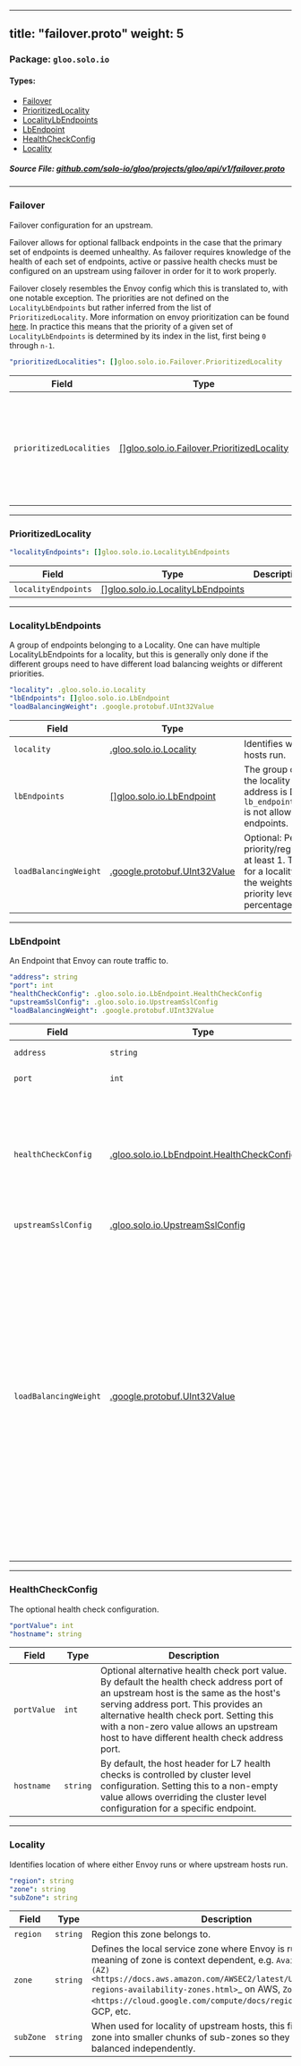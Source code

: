 
---
title: "failover.proto"
weight: 5
---

<!-- Code generated by solo-kit. DO NOT EDIT. -->


### Package: `gloo.solo.io` 
#### Types:


- [Failover](#failover)
- [PrioritizedLocality](#prioritizedlocality)
- [LocalityLbEndpoints](#localitylbendpoints)
- [LbEndpoint](#lbendpoint)
- [HealthCheckConfig](#healthcheckconfig)
- [Locality](#locality)
  



##### Source File: [github.com/solo-io/gloo/projects/gloo/api/v1/failover.proto](https://github.com/solo-io/gloo/blob/master/projects/gloo/api/v1/failover.proto)





---
### Failover

 
Failover configuration for an upstream.

Failover allows for optional fallback endpoints in the case that the primary set of endpoints is deemed
unhealthy. As failover requires knowledge of the health of each set of endpoints, active or passive
health checks must be configured on an upstream using failover in order for it to work properly.

Failover closely resembles the Envoy config which this is translated to, with one notable exception.
The priorities are not defined on the `LocalityLbEndpoints` but rather inferred from the list of
`PrioritizedLocality`. More information on envoy prioritization can be found
[here](https://www.envoyproxy.io/docs/envoy/v1.14.1/intro/arch_overview/upstream/load_balancing/priority#arch-overview-load-balancing-priority-levels).
In practice this means that the priority of a given set of `LocalityLbEndpoints` is determined by its index in
the list, first being `0` through `n-1`.

```yaml
"prioritizedLocalities": []gloo.solo.io.Failover.PrioritizedLocality

```

| Field | Type | Description |
| ----- | ---- | ----------- | 
| `prioritizedLocalities` | [[]gloo.solo.io.Failover.PrioritizedLocality](../failover.proto.sk/#prioritizedlocality) | PrioritizedLocality is an implicitly prioritized list of lists of `LocalityLbEndpoints`. The priority of each list of `LocalityLbEndpoints` is determined by its index in the list. |




---
### PrioritizedLocality



```yaml
"localityEndpoints": []gloo.solo.io.LocalityLbEndpoints

```

| Field | Type | Description |
| ----- | ---- | ----------- | 
| `localityEndpoints` | [[]gloo.solo.io.LocalityLbEndpoints](../failover.proto.sk/#localitylbendpoints) |  |




---
### LocalityLbEndpoints

 
A group of endpoints belonging to a Locality.
One can have multiple LocalityLbEndpoints for a locality, but this is
generally only done if the different groups need to have different load
balancing weights or different priorities.

```yaml
"locality": .gloo.solo.io.Locality
"lbEndpoints": []gloo.solo.io.LbEndpoint
"loadBalancingWeight": .google.protobuf.UInt32Value

```

| Field | Type | Description |
| ----- | ---- | ----------- | 
| `locality` | [.gloo.solo.io.Locality](../failover.proto.sk/#locality) | Identifies where the parent upstream hosts run. |
| `lbEndpoints` | [[]gloo.solo.io.LbEndpoint](../failover.proto.sk/#lbendpoint) | The group of endpoints belonging to the locality specified. Note: If any address is DNS resolvable than `lb_endpoints[].load_balancing_weight` is not allowed on any of this locality's endpoints. |
| `loadBalancingWeight` | [.google.protobuf.UInt32Value](https://developers.google.com/protocol-buffers/docs/reference/csharp/class/google/protobuf/well-known-types/u-int-32-value) | Optional: Per priority/region/zone/sub_zone weight; at least 1. The load balancing weight for a locality is divided by the sum of the weights of all localities at the same priority level to produce the effective percentage of traffic for the locality. |




---
### LbEndpoint

 
An Endpoint that Envoy can route traffic to.

```yaml
"address": string
"port": int
"healthCheckConfig": .gloo.solo.io.LbEndpoint.HealthCheckConfig
"upstreamSslConfig": .gloo.solo.io.UpstreamSslConfig
"loadBalancingWeight": .google.protobuf.UInt32Value

```

| Field | Type | Description |
| ----- | ---- | ----------- | 
| `address` | `string` | Address (hostname or IP). |
| `port` | `int` | Port the instance is listening on. |
| `healthCheckConfig` | [.gloo.solo.io.LbEndpoint.HealthCheckConfig](../failover.proto.sk/#healthcheckconfig) | The optional health check configuration is used as configuration for the health checker to contact the health checked host. This takes into effect only for upstreams with active health checking enabled. |
| `upstreamSslConfig` | [.gloo.solo.io.UpstreamSslConfig](../ssl.proto.sk/#upstreamsslconfig) |  |
| `loadBalancingWeight` | [.google.protobuf.UInt32Value](https://developers.google.com/protocol-buffers/docs/reference/csharp/class/google/protobuf/well-known-types/u-int-32-value) | The optional load balancing weight of the upstream host; at least 1. Envoy uses the load balancing weight in some of the built in load balancers. The load balancing weight for an endpoint is divided by the sum of the weights of all endpoints in the endpoint's locality to produce a percentage of traffic for the endpoint. This percentage is then further weighted by the endpoint's locality's load balancing weight from LocalityLbEndpoints. If unspecified, each host is presumed to have equal weight in a locality. |




---
### HealthCheckConfig

 
The optional health check configuration.

```yaml
"portValue": int
"hostname": string

```

| Field | Type | Description |
| ----- | ---- | ----------- | 
| `portValue` | `int` | Optional alternative health check port value. By default the health check address port of an upstream host is the same as the host's serving address port. This provides an alternative health check port. Setting this with a non-zero value allows an upstream host to have different health check address port. |
| `hostname` | `string` | By default, the host header for L7 health checks is controlled by cluster level configuration. Setting this to a non-empty value allows overriding the cluster level configuration for a specific endpoint. |




---
### Locality

 
Identifies location of where either Envoy runs or where upstream hosts run.

```yaml
"region": string
"zone": string
"subZone": string

```

| Field | Type | Description |
| ----- | ---- | ----------- | 
| `region` | `string` | Region this zone belongs to. |
| `zone` | `string` | Defines the local service zone where Envoy is running. The meaning of zone is context dependent, e.g. `Availability Zone (AZ) <https://docs.aws.amazon.com/AWSEC2/latest/UserGuide/using-regions-availability-zones.html>`_ on AWS, `Zone <https://cloud.google.com/compute/docs/regions-zones/>`_ on GCP, etc. |
| `subZone` | `string` | When used for locality of upstream hosts, this field further splits zone into smaller chunks of sub-zones so they can be load balanced independently. |





<!-- Start of HubSpot Embed Code -->
<script type="text/javascript" id="hs-script-loader" async defer src="//js.hs-scripts.com/5130874.js"></script>
<!-- End of HubSpot Embed Code -->
